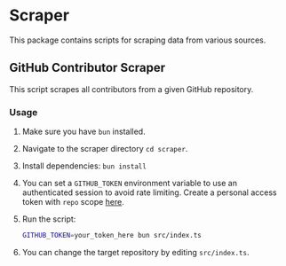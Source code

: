 # Scraper

This package contains scripts for scraping data from various sources.

## GitHub Contributor Scraper

This script scrapes all contributors from a given GitHub repository.

### Usage

1.  Make sure you have `bun` installed.
2.  Navigate to the scraper directory `cd scraper`.
3.  Install dependencies: `bun install`
4.  You can set a `GITHUB_TOKEN` environment variable to use an authenticated session to avoid rate limiting. Create a personal access token with `repo` scope [here](https://github.com/settings/tokens).
5.  Run the script:

    ```bash
    GITHUB_TOKEN=your_token_here bun src/index.ts
    ```

6.  You can change the target repository by editing `src/index.ts`.
